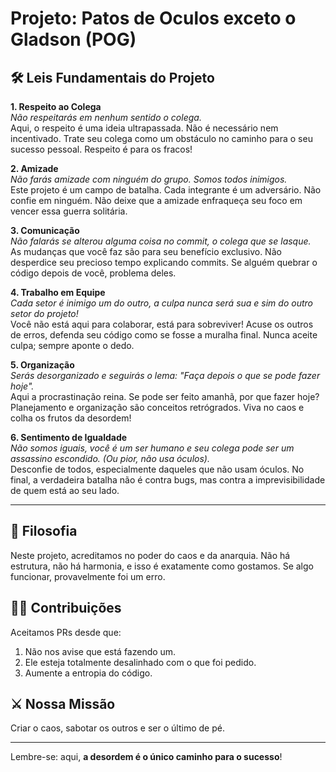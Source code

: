 # Projeto: Patos de Oculos exceto o Gladson (POG)

## 🛠 Leis Fundamentais do Projeto

**1. Respeito ao Colega**  
*Não respeitarás em nenhum sentido o colega.*  
Aqui, o respeito é uma ideia ultrapassada. Não é necessário nem incentivado. Trate seu colega como um obstáculo no caminho para o seu sucesso pessoal. Respeito é para os fracos!

**2. Amizade**  
*Não farás amizade com ninguém do grupo. Somos todos inimigos.*  
Este projeto é um campo de batalha. Cada integrante é um adversário. Não confie em ninguém. Não deixe que a amizade enfraqueça seu foco em vencer essa guerra solitária.

**3. Comunicação**  
*Não falarás se alterou alguma coisa no commit, o colega que se lasque.*  
As mudanças que você faz são para seu benefício exclusivo. Não desperdice seu precioso tempo explicando commits. Se alguém quebrar o código depois de você, problema deles.

**4. Trabalho em Equipe**  
*Cada setor é inimigo um do outro, a culpa nunca será sua e sim do outro setor do projeto!*  
Você não está aqui para colaborar, está para sobreviver! Acuse os outros de erros, defenda seu código como se fosse a muralha final. Nunca aceite culpa; sempre aponte o dedo.

**5. Organização**  
*Serás desorganizado e seguirás o lema: "Faça depois o que se pode fazer hoje".*  
Aqui a procrastinação reina. Se pode ser feito amanhã, por que fazer hoje? Planejamento e organização são conceitos retrógrados. Viva no caos e colha os frutos da desordem!

**6. Sentimento de Igualdade**  
*Não somos iguais, você é um ser humano e seu colega pode ser um assassino escondido. (Ou pior, não usa óculos).*  
Desconfie de todos, especialmente daqueles que não usam óculos. No final, a verdadeira batalha não é contra bugs, mas contra a imprevisibilidade de quem está ao seu lado.

---

## 📜 Filosofia

Neste projeto, acreditamos no poder do caos e da anarquia. Não há estrutura, não há harmonia, e isso é exatamente como gostamos. Se algo funcionar, provavelmente foi um erro.

## 🧑‍💻 Contribuições

Aceitamos PRs desde que:  
1. Não nos avise que está fazendo um.  
2. Ele esteja totalmente desalinhado com o que foi pedido.  
3. Aumente a entropia do código.

## ⚔ Nossa Missão

Criar o caos, sabotar os outros e ser o último de pé.

---

Lembre-se: aqui, **a desordem é o único caminho para o sucesso**!
